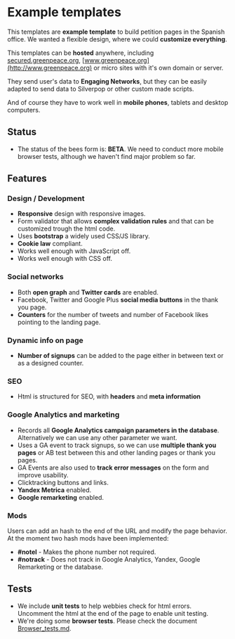 # Example templates
This templates are **example template** to build petition pages in the Spanish office. We wanted a flexible design, where we could **customize everything**.

This templates can be **hosted** anywhere, including [secured.greenpeace.org](https://secured.greenpeace.org), [www.greenpeace.org](http://www.greenpeace.org) or micro sites with it's own domain or server.

They send user's data to **Engaging Networks**, but they can be easily adapted to send data to Silverpop or other custom made scripts.

And of course they have to work well in **mobile phones**, tablets and desktop computers.

## Status

- The status of the bees form is: **BETA**. We need to conduct more mobile browser tests, although we haven't find major problem so far.

## Features

### Design / Development

- **Responsive** design with responsive images.
- Form validator that allows **complex validation rules** and that can be customized trough the html code.
- Uses **bootstrap** a widely used CSS/JS library.
- **Cookie law** compliant.
- Works well enough with JavaScript off.
- Works well enough with CSS off.

### Social networks

- Both **open graph** and **Twitter cards** are enabled.
- Facebook, Twitter and Google Plus **social media buttons** in the thank you page.
- **Counters** for the number of tweets and number of Facebook likes pointing to the landing page.

### Dynamic info on page

- **Number of signups** can be added to the page either in between text or as a designed counter.

### SEO

- Html is structured for SEO, with **headers** and **meta information**

### Google Analytics and marketing

- Records all **Google Analytics campaign parameters in the database**. Alternatively we can use any other parameter we want.
- Uses a GA event to track signups, so we can use **multiple thank you pages** or AB test between this and other landing pages or thank you pages.
- GA Events are also used to **track error messages** on the form and improve usability.
- Clicktracking buttons and links.
- **Yandex Metrica** enabled.
- **Google remarketing** enabled.

### Mods

Users can add an hash to the end of the URL and modify the page behavior. At the moment two hash mods have been implemented:

- **\#notel** - Makes the phone number not required.
- **\#notrack** - Does not track in Google Analytics, Yandex, Google Remarketing or the database.

## Tests

- We include **unit tests** to help webbies check for html errors. Uncomment the html at the end of the page to enable unit testing.
- We're doing some **browser tests**. Please check the document [Browser_tests.md](https://github.com/osvik/spanish_forms/blob/master/Browser_tests.md).


